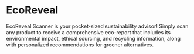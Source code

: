 # EcoReveal
EcoReveal Scanner is your pocket-sized sustainability advisor! Simply scan any product to receive a comprehensive eco-report that includes its environmental impact, ethical sourcing, and recycling information, along with personalized recommendations for greener alternatives.
